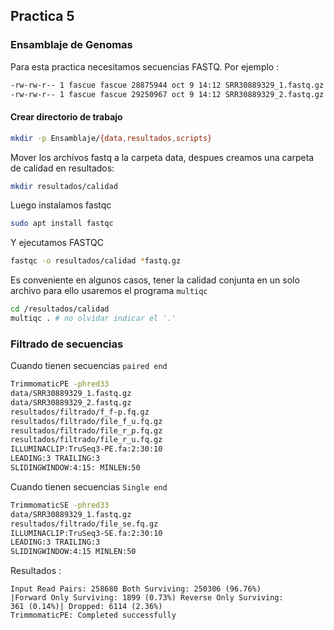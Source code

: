 ## Practica 5
 
### Ensamblaje de Genomas 
Para esta practica necesitamos secuencias FASTQ. 
Por ejemplo : 
```bash
-rw-rw-r-- 1 fascue fascue 28875944 oct 9 14:12 SRR30889329_1.fastq.gz  
-rw-rw-r-- 1 fascue fascue 29250967 oct 9 14:12 SRR30889329_2.fastq.gz
```
#### Crear directorio de trabajo 

```bash
mkdir -p Ensamblaje/{data,resultados,scripts}
```
Mover los archivos fastq a la carpeta data, despues creamos una carpeta de calidad en resultados:

```bash
mkdir resultados/calidad
``` 

Luego instalamos fastqc 
```bash
sudo apt install fastqc
```

Y ejecutamos FASTQC

```bash
fastqc -o resultados/calidad *fastq.gz 
```
Es conveniente en algunos casos, tener la calidad conjunta en un solo archivo para ello usaremos el programa `multiqc`

```bash
cd /resultados/calidad
multiqc . # no olvidar indicar el '.'
``` 
### Filtrado de secuencias 
Cuando tienen secuencias `paired end`
```bash
TrimmomaticPE -phred33 
data/SRR30889329_1.fastq.gz 
data/SRR30889329_2.fastq.gz 
resultados/filtrado/f_f-p.fq.gz 
resultados/filtrado/file_f_u.fq.gz 
resultados/filtrado/file_r_p.fq.gz 
resultados/filtrado/file_r_u.fq.gz 
ILLUMINACLIP:TruSeq3-PE.fa:2:30:10 
LEADING:3 TRAILING:3 
SLIDINGWINDOW:4:15: MINLEN:50
```
Cuando tienen secuencias `Single end`

```bash
TrimmomaticSE -phred33 
data/SRR30889329_1.fastq.gz 
resultados/filtrado/file_se.fq.gz 
ILLUMINACLIP:TruSeq3-SE.fa:2:30:10 
LEADING:3 TRAILING:3
SLIDINGWINDOW:4:15 MINLEN:50
```

Resultados : 

```
Input Read Pairs: 258680 Both Surviving: 250306 (96.76%) 
|Forward Only Surviving: 1899 (0.73%) Reverse Only Surviving:  
361 (0.14%)| Dropped: 6114 (2.36%)  
TrimmomaticPE: Completed successfully
```
